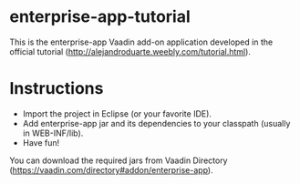 enterprise-app-tutorial
=======================

This is the enterprise-app Vaadin add-on application developed in the official tutorial (http://alejandroduarte.weebly.com/tutorial.html).

Instructions
============

 - Import the project in Eclipse (or your favorite IDE).
 - Add enterprise-app jar and its dependencies to your classpath (usually in WEB-INF/lib).
 - Have fun!

You can download the required jars from Vaadin Directory (https://vaadin.com/directory#addon/enterprise-app).
